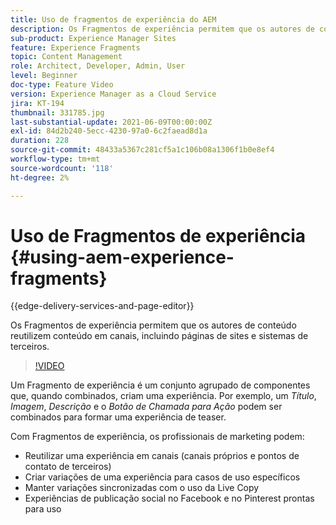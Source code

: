 ```yaml
---
title: Uso de fragmentos de experiência do AEM
description: Os Fragmentos de experiência permitem que os autores de conteúdo reutilizem conteúdo em canais, incluindo páginas de sites e sistemas de terceiros.
sub-product: Experience Manager Sites
feature: Experience Fragments
topic: Content Management
role: Architect, Developer, Admin, User
level: Beginner
doc-type: Feature Video
version: Experience Manager as a Cloud Service
jira: KT-194
thumbnail: 331785.jpg
last-substantial-update: 2021-06-09T00:00:00Z
exl-id: 84d2b240-5ecc-4230-97a0-6c2faead8d1a
duration: 228
source-git-commit: 48433a5367c281cf5a1c106b08a1306f1b0e8ef4
workflow-type: tm+mt
source-wordcount: '118'
ht-degree: 2%

---
```


# Uso de Fragmentos de experiência {#using-aem-experience-fragments}

{{edge-delivery-services-and-page-editor}}

Os Fragmentos de experiência permitem que os autores de conteúdo reutilizem conteúdo em canais, incluindo páginas de sites e sistemas de terceiros.

>[!VIDEO](https://video.tv.adobe.com/v/3445612?quality=12&learn=on&captions=por_br)

Um Fragmento de experiência é um conjunto agrupado de componentes que, quando combinados, criam uma experiência. Por exemplo, um *Título*, *Imagem*, *Descrição* e o *Botão de Chamada para Ação* podem ser combinados para formar uma experiência de teaser.

Com Fragmentos de experiência, os profissionais de marketing podem:

* Reutilizar uma experiência em canais (canais próprios e pontos de contato de terceiros)
* Criar variações de uma experiência para casos de uso específicos
* Manter variações sincronizadas com o uso da Live Copy
* Experiências de publicação social no Facebook e no Pinterest prontas para uso
